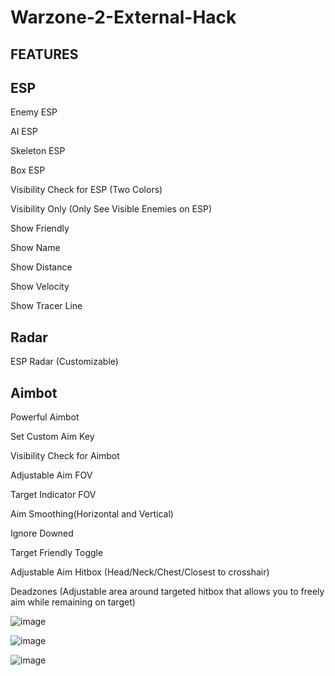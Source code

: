 # Warzone-2-External-Hack

FEATURES
-----------------------------------

ESP
----------------------
Enemy ESP

AI ESP

Skeleton ESP

Box ESP

Visibility Check for ESP (Two Colors)

Visibility Only (Only See Visible Enemies on ESP)

Show Friendly

Show Name

Show Distance

Show Velocity

Show Tracer Line

Radar
-----------------
ESP Radar (Customizable)

Aimbot
-------------------
Powerful Aimbot

Set Custom Aim Key

Visibility Check for Aimbot

Adjustable Aim FOV

Target Indicator FOV

Aim Smoothing(Horizontal and Vertical)

Ignore Downed

Target Friendly Toggle

Adjustable Aim Hitbox (Head/Neck/Chest/Closest to crosshair)

Deadzones (Adjustable area around targeted hitbox that allows you to freely aim while remaining on target)

![image](https://user-images.githubusercontent.com/118202250/202347525-b9f34b1a-c874-41ff-ad25-27f3f43dd867.png)

![image](https://user-images.githubusercontent.com/118202250/202347664-d54cc179-1258-4e3d-a5b5-8d93a8c456d8.png)

![image](https://user-images.githubusercontent.com/118202250/202347792-b1c3e3f6-cff8-480e-ab94-5d2ad8ec9342.png)


